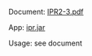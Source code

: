 Document: [IPR2-3.pdf](../master/IPR2-3.pdf)

App: [ipr.jar](../master/ipr.jar)

Usage: see document
